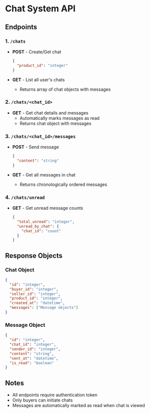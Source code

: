 # Chat System API

## Endpoints

### 1. `/chats`
- **POST** - Create/Get chat
  ```json
  {
    "product_id": "integer"
  }
  ```

- **GET** - List all user's chats
  - Returns array of chat objects with messages

### 2. `/chats/<chat_id>`
- **GET** - Get chat details and messages
  - Automatically marks messages as read
  - Returns chat object with messages

### 3. `/chats/<chat_id>/messages`
- **POST** - Send message
  ```json
  {
    "content": "string"
  }
  ```

- **GET** - Get all messages in chat
  - Returns chronologically ordered messages

### 4. `/chats/unread`
- **GET** - Get unread message counts
  ```json
  {
    "total_unread": "integer",
    "unread_by_chat": {
      "chat_id": "count"
    }
  }
  ```

## Response Objects

### Chat Object
```json
{
  "id": "integer",
  "buyer_id": "integer",
  "seller_id": "integer",
  "product_id": "integer",
  "created_at": "datetime",
  "messages": ["Message objects"]
}
```

### Message Object
```json
{
  "id": "integer",
  "chat_id": "integer",
  "sender_id": "integer",
  "content": "string",
  "sent_at": "datetime",
  "is_read": "boolean"
}
```

## Notes
- All endpoints require authentication token
- Only buyers can initiate chats
- Messages are automatically marked as read when chat is viewed
